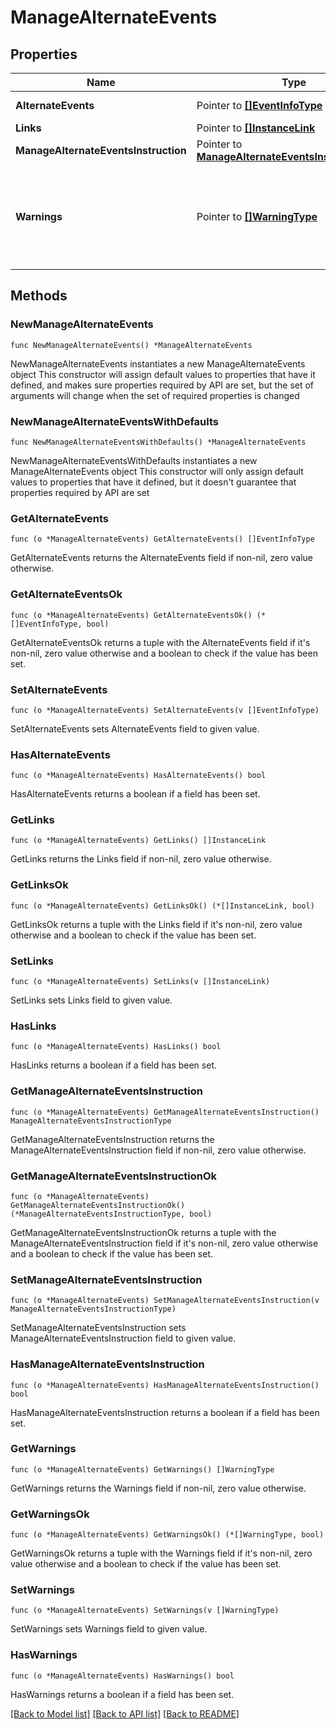 # ManageAlternateEvents

## Properties

Name | Type | Description | Notes
------------ | ------------- | ------------- | -------------
**AlternateEvents** | Pointer to [**[]EventInfoType**](EventInfoType.md) | Pertain event information. | [optional] 
**Links** | Pointer to [**[]InstanceLink**](InstanceLink.md) |  | [optional] 
**ManageAlternateEventsInstruction** | Pointer to [**ManageAlternateEventsInstructionType**](ManageAlternateEventsInstructionType.md) |  | [optional] 
**Warnings** | Pointer to [**[]WarningType**](WarningType.md) | Used in conjunction with the Success elementSpace to define a business error. | [optional] 

## Methods

### NewManageAlternateEvents

`func NewManageAlternateEvents() *ManageAlternateEvents`

NewManageAlternateEvents instantiates a new ManageAlternateEvents object
This constructor will assign default values to properties that have it defined,
and makes sure properties required by API are set, but the set of arguments
will change when the set of required properties is changed

### NewManageAlternateEventsWithDefaults

`func NewManageAlternateEventsWithDefaults() *ManageAlternateEvents`

NewManageAlternateEventsWithDefaults instantiates a new ManageAlternateEvents object
This constructor will only assign default values to properties that have it defined,
but it doesn't guarantee that properties required by API are set

### GetAlternateEvents

`func (o *ManageAlternateEvents) GetAlternateEvents() []EventInfoType`

GetAlternateEvents returns the AlternateEvents field if non-nil, zero value otherwise.

### GetAlternateEventsOk

`func (o *ManageAlternateEvents) GetAlternateEventsOk() (*[]EventInfoType, bool)`

GetAlternateEventsOk returns a tuple with the AlternateEvents field if it's non-nil, zero value otherwise
and a boolean to check if the value has been set.

### SetAlternateEvents

`func (o *ManageAlternateEvents) SetAlternateEvents(v []EventInfoType)`

SetAlternateEvents sets AlternateEvents field to given value.

### HasAlternateEvents

`func (o *ManageAlternateEvents) HasAlternateEvents() bool`

HasAlternateEvents returns a boolean if a field has been set.

### GetLinks

`func (o *ManageAlternateEvents) GetLinks() []InstanceLink`

GetLinks returns the Links field if non-nil, zero value otherwise.

### GetLinksOk

`func (o *ManageAlternateEvents) GetLinksOk() (*[]InstanceLink, bool)`

GetLinksOk returns a tuple with the Links field if it's non-nil, zero value otherwise
and a boolean to check if the value has been set.

### SetLinks

`func (o *ManageAlternateEvents) SetLinks(v []InstanceLink)`

SetLinks sets Links field to given value.

### HasLinks

`func (o *ManageAlternateEvents) HasLinks() bool`

HasLinks returns a boolean if a field has been set.

### GetManageAlternateEventsInstruction

`func (o *ManageAlternateEvents) GetManageAlternateEventsInstruction() ManageAlternateEventsInstructionType`

GetManageAlternateEventsInstruction returns the ManageAlternateEventsInstruction field if non-nil, zero value otherwise.

### GetManageAlternateEventsInstructionOk

`func (o *ManageAlternateEvents) GetManageAlternateEventsInstructionOk() (*ManageAlternateEventsInstructionType, bool)`

GetManageAlternateEventsInstructionOk returns a tuple with the ManageAlternateEventsInstruction field if it's non-nil, zero value otherwise
and a boolean to check if the value has been set.

### SetManageAlternateEventsInstruction

`func (o *ManageAlternateEvents) SetManageAlternateEventsInstruction(v ManageAlternateEventsInstructionType)`

SetManageAlternateEventsInstruction sets ManageAlternateEventsInstruction field to given value.

### HasManageAlternateEventsInstruction

`func (o *ManageAlternateEvents) HasManageAlternateEventsInstruction() bool`

HasManageAlternateEventsInstruction returns a boolean if a field has been set.

### GetWarnings

`func (o *ManageAlternateEvents) GetWarnings() []WarningType`

GetWarnings returns the Warnings field if non-nil, zero value otherwise.

### GetWarningsOk

`func (o *ManageAlternateEvents) GetWarningsOk() (*[]WarningType, bool)`

GetWarningsOk returns a tuple with the Warnings field if it's non-nil, zero value otherwise
and a boolean to check if the value has been set.

### SetWarnings

`func (o *ManageAlternateEvents) SetWarnings(v []WarningType)`

SetWarnings sets Warnings field to given value.

### HasWarnings

`func (o *ManageAlternateEvents) HasWarnings() bool`

HasWarnings returns a boolean if a field has been set.


[[Back to Model list]](../README.md#documentation-for-models) [[Back to API list]](../README.md#documentation-for-api-endpoints) [[Back to README]](../README.md)


